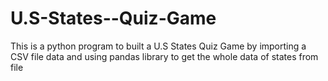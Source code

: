 # U.S-States--Quiz-Game
This is a python program to built a U.S States Quiz Game by importing a CSV file data and using pandas library to get the whole data of states from file
